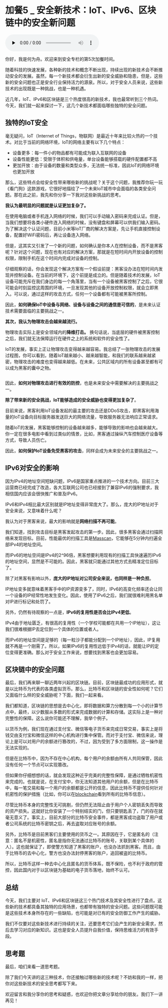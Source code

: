 # 加餐5 _  安全新技术：IoT、IPv6、区块链中的安全新问题

<audio id="audio" title="加餐5 |  安全新技术：IoT、IPv6、区块链中的安全新问题" controls="" preload="none"><source id="mp3" src="https://static001.geekbang.org/resource/audio/3b/c6/3b3cad3ab11860e08ddbd5317b2a6cc6.mp3"></audio>

你好，我是何为舟。欢迎来到安全专栏的第5次加餐时间。

随着科技的快速发展，各种新的技术和概念不断出现，持续出现的新技术会不断推动安全的发展。虽然，每一个新技术都会衍生出新的安全威胁和隐患，但是，这些新的安全问题也正是安全行业保持活力的源泉。所以，对于安全人员来说，这些新技术的出现既是一种挑战，也是一种机遇。

近几年，IoT、IPv6和区块链是三个热度很高的新技术，我也最常听到三个热词。今天，我们就一起来探讨一下，这几个新技术都面临哪些独特的安全问题。

## 独特的IoT安全

毫无疑问，IoT（Internet of Things，物联网）是最近十年来比较火热的一个技术。对比于当前的网络环境，IoT的网络主要有以下几个特点：

- 设备更多：每一件小的物品都有可能成为联入互联网的设备
- 设备性能更低：受限于体积和供电量，单台设备能够搭载的硬件配置都不高
- 更加开放：由于设备的数量和类型众多，无法统一标准，因此IoT的网络环境也更加开放

那么，这些特点会给安全性带来哪些新的挑战呢？关于这个问题，我推荐你玩一玩《看门狗》这款游戏，它很好地描绘了一个未来IoT城市中会面临的各类安全问题。那在此之前，我先和你分享一下我对这些新挑战的思考。

**我认为最明显的问题就是认证更加复杂了。**

在使用电脑或者手机连入网络的时候，我们可以手动输入密码来完成认证。但是，当我们想要将各类小硬件连入网络的时候，没有键盘和屏幕可以供我们输入密码。为了解决这个认证问题，目前小米等IoT厂商的解决方案是，先让手机直接控制设备，配置好WiFi密码后，再让设备连入网络。

但是，这其实又引发了一个新的问题，如何确认是你本人在控制设备，而不是黑客呢？针对这个问题，现在也有对应的解决方案，那就是在短时间内开放设备的控制权限，限制手机在这个时间内完成对设备的控制。

仔细观察的话，你会发现这个解决方案有一个假设前提：黑客没办法在短时间内发现并控制设备。在当前的环境下，这个前提是成立的。但是随着技术的发展，IoT设备可能充斥在我们身边的每一个角落里，当有一个设备被黑客控制了之后，它很可能会时刻监控这周围的环境，一旦发现其他的设备开放控制权限，就会立即黑入。可以说，通过这样的攻击方式，任何一个设备都有可能被黑客所控制。

因此，**如何确保IoT中设备与网络、设备与设备之间的通信是可信的**，是未来认证技术需要面临的主要挑战之一。

**其次，我认为物理攻击会越来越流行。**

物理攻击实际上是安全领域内的**降维打击。** 换句话说，当底层的硬件被黑客控制之后，我们就无法保障运行在硬件之上的系统和软件的安全性了。

IoT的发展，事实上正让物理攻击变得越来越容易。我总结了一张物理攻击的发展过程图，你可以看到，随着IoT越来越小、越来越智能，和我们的联系越来越紧密，物理攻击的难度也变得越来越低。在未来，公共区域内的所有设备甚至都有可以成为黑客的囊中之物。

<img src="https://static001.geekbang.org/resource/image/74/c1/7490a2722eaf14f307e31a7c6f3ed8c1.jpeg" alt="">

因此，**如何对物理攻击进行有效的防控**，也是未来安全中需要解决的主要挑战之一。

**除了带来新的安全挑战，IoT能够造成的安全威胁也变得更加复杂了**。

目前来说，黑客利用IoT设备发起的最主要的攻击还是DDoS攻击，即黑客利用海量的IoT设备向目标服务器发送巨大的网络流量，导致服务器无法响应正常请求。

随着IoT的发展，黑客能够控制的设备越来越多，能够导致的影响也会越来越大。你一定在很多电影中看到过类似的情景，比如，黑客通过操纵汽车控制医疗设备等方式，导致人员伤亡。

因此，**如何保护IoT设备免受黑客的攻击**，同样会成为未来安全的主要挑战之一。

## IPv6对安全的影响

因为IPv4的地址空间短缺问题，IPv6是国家重点推进的一个技术方向。目前三大运营商已经完成了改造，各大互联网公司也已经接到了兼容IPv6的强制要求，我相信国内应该会很快推广和普及IPv6。

IPv6和IPv4相比最大区别就是IP地址变得非常庞大了。那么，庞大的IP地址对于安全来说，又意味着什么呢？

我认为对于黑客来说，最大的影响就是**网络扫描不再可能**。

我们知道，找到攻击目标是黑客发起攻击的第一步。因此，很多黑客会通过扫描网络来发现目标。目前，性能最优的扫描工具是[M](https://github.com/robertdavidgraham/masscan)[asscan](https://github.com/robertdavidgraham/masscan)，它能够在5分钟内扫遍全部IPv4的地址空间。

而IPv6的地址空间是IPv4的2^96倍，黑客想要利用现有的扫描工具快速遍历IPv6的地址空间，显然是不可能的。因此，黑客就只能通过其他方式去精准定位目标了。

除了对黑客有影响以外，**庞大的IP地址对公司安全来说，也同样是一种负担**。

IP地址变多就意味着黑客手中的IP资源变多了，同时，IPv6的高变化频率还会让同一个设备的IP经常性地发生变化。因此，使用了IPv6之后，我们就很难利用黑名单对IP进行标记和处罚了。

另外，仍然有待观察的一点是，**IPv6的复用性是否会比IPv4更低**。

IPv4由于地址匮乏，有很高的复用性（一个学校可能都在共用一个IP地址），这让我们很难根据IP去定位到一个具体的位置或者人。

而IPv6的地址空间是足够的（每一粒沙子都能分配到一个IP地址），因此，IP复用就不再是一个刚需了。所以，如果IPv6的复用性远低于IPv4的话，就能让IP的定位变得更准确。那么对于安全工作来说，想要找到黑客也会更加容易。

## 区块链中的安全问题

最后，我们再来聊一聊近两年兴起的区块链。目前，区块链最成功的应用形式，就是以比特币为代表的各类虚拟货币。那么，比特币和区块链的安全性如何呢？它们又面临什么样的安全威胁呢？下面，我们一起来看。

我们都知道，区块链的思想是去中心化，即将数据和算力分散到每一个小的计算节点中，最终，以少数服从多数的形式来完成数据的计算和存储。这实际上是一种对完整性的保障。这么说你可能还不理解，我举个例子。

以货币为例，我们现在通过支付宝、微信等电子货币来完成日常交易，事实上是将钱交由支付宝和微信这样的中心机构进行集中保管。而对于支付宝、微信来说，理论上是可以对用户的余额进行篡改的，不过，因为受到了多方面限制，这一操作是无法实现的。

但是在比特币中，因为不存在中心机构，每个用户的余额由所有人共同保管，因此没有任何一个节点可以实现篡改。

但如果你仔细想想的话，就会发现这种近乎完美的完整性保障，是通过牺牲机密性来完成的。也就是说，在支付宝中，你无法知道其他用户的余额，但是在比特币中，每一笔交易和每一个用户的余额都是公开的信息，因此比特币不提供任何针对机密性的保护措施（比如，你可以在[blockchain](https://www.blockchain.com/explorer?view=btc_blocks)看到所有的比特币信息）。

尽管比特币本身的完整性无可挑剔，但仍然无法阻止由于用户个人密钥丢失而导致的资产损失。这就好比你安装了一个特别结实的门，但只要钥匙丢了，门的存在就毫无意义了。事实上，目前大部分的比特币安全事件，都是黑客成功盗取了用户或者公司系统的比特币密钥之后，再去盗取对应账号的余额。

另外，比特币是目前黑客们主要使用的货币之一。其原因在于，它是匿名的（注意：匿名不是机密性，匿名是指你无法通过比特币的账号，关联到某个具体的人）。这也就保证了，即使警方知道了黑客的账户，也没办法抓到黑客。而且，由于比特币的去中心化，警方也没办法封停黑客的账户，追回被盗的比特币。

所以，比特币这样一种去中心化且匿名的货币体系，既不保险，也不利于政府的管控，因此国内对于以区块链为基础的电子货币落地，始终不认可。

## 总结

今天，我们主要对 IoT、IPv6和区块链这三个热门技术及其安全性进行了盘点。这些新的技术都具备其独特的应用场景，也都带有独特的安全问题。这些问题既可能是这些技术本身所存在的一些缺陷，也可能是对已有的安全防御工作产生的威胁。

我们不仅要对这些新技术进行持续的关注，还要思考它们会产生的新安全需求，然后去学习对应的新知识。这也是安全人员提升自我价值，保持思维活力的有效手段。

## 思考题

最后，咱们来看一道思考题。

除了我们今天讲的这三种技术，你还接触过哪些新的技术呢？不妨和我的一样，把你对这些新技术的安全思考都写下来。

欢迎留言和我分享你的思考和疑惑，也欢迎你把文章分享给你的朋友。我们下一讲再见！
